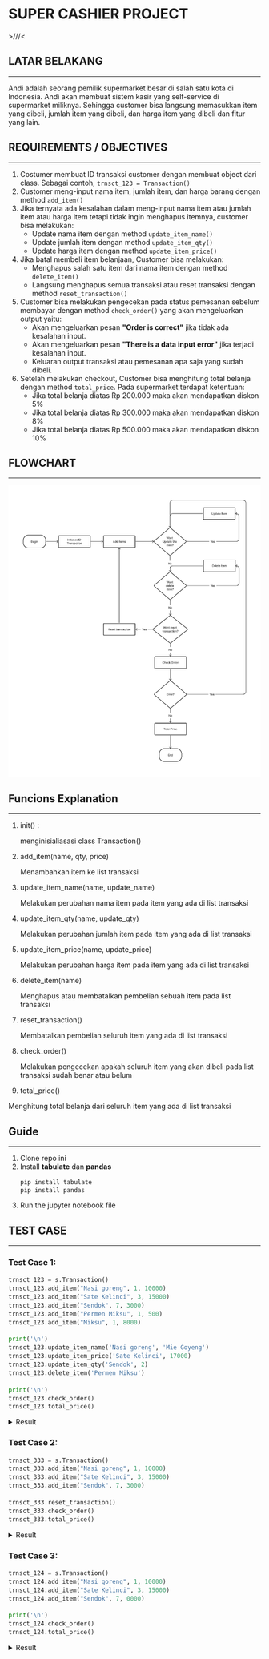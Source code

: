 # SUPER CASHIER PROJECT

\>///<

## LATAR BELAKANG
---

Andi adalah seorang pemilik supermarket besar di salah satu kota di Indonesia. Andi akan membuat sistem kasir yang self-service di supermarket miliknya. Sehingga customer bisa langsung memasukkan item yang dibeli, jumlah item yang dibeli, dan harga item yang dibeli dan fitur yang lain.

## REQUIREMENTS / OBJECTIVES
---

1. Costumer membuat ID transaksi customer dengan membuat object dari class. Sebagai contoh, `trnsct_123 = Transaction()`
2. Customer meng-input nama item, jumlah item, dan harga barang dengan method `add_item()`
3. Jika ternyata ada kesalahan dalam meng-input nama item atau jumlah item atau harga item tetapi tidak ingin menghapus itemnya, customer bisa melakukan:
   - Update nama item dengan method `update_item_name()`
   - Update jumlah item dengan method `update_item_qty()`
   - Update harga item dengan method `update_item_price()`
4. Jika batal membeli item belanjaan, Customer bisa melakukan:
   - Menghapus salah satu item dari nama item dengan method `delete_item()`
   - Langsung menghapus semua transaksi atau reset transaksi dengan method `reset_transaction()`
5. Customer bisa melakukan pengecekan pada status pemesanan sebelum membayar dengan method `check_order()` yang akan mengeluarkan output yaitu:
   - Akan mengeluarkan pesan **"Order is correct"** jika tidak ada kesalahan input.
   - Akan mengeluarkan pesan **"There is a data input error"** jika terjadi kesalahan input.
   - Keluaran output transaksi atau pemesanan apa saja yang sudah dibeli.
6. Setelah melakukan checkout, Customer bisa menghitung total belanja dengan method `total_price`. Pada supermarket terdapat ketentuan:
    - Jika total belanja diatas Rp 200.000 maka akan mendapatkan diskon 5%
    - Jika total belanja diatas Rp 300.000 maka akan mendapatkan diskon 8%
    - Jika total belanja diatas Rp 500.000 maka akan mendapatkan diskon 10%

## FLOWCHART
---

![flowchart](/img/Untitled.png)

## Funcions Explanation
---
1. init() : 
   
   menginisialiasasi class Transaction()
   
2. add_item(name, qty, price)
   
   Menambahkan item ke list transaksi

3. update_item_name(name, update_name)

   Melakukan perubahan nama item pada item yang ada di list transaksi

4. update_item_qty(name, update_qty)
   
   Melakukan perubahan jumlah item pada item yang ada di list transaksi

5. update_item_price(name, update_price)

   Melakukan perubahan harga item pada item yang ada di list transaksi

6. delete_item(name)
   
   Menghapus atau membatalkan pembelian sebuah item pada list transaksi

7. reset_transaction()

   Membatalkan pembelian seluruh item yang ada di list transaksi

8. check_order()

   Melakukan pengecekan apakah seluruh item yang akan dibeli pada list transaksi sudah benar atau belum

9.  total_price()

   Menghitung total belanja dari seluruh item yang ada di list transaksi

## Guide
---
1. Clone repo ini
2. Install **tabulate** dan **pandas**
   ```
   pip install tabulate
   pip install pandas
   ```
3. Run the jupyter notebook file

## TEST CASE
---

### Test Case 1:

```py
trnsct_123 = s.Transaction()
trnsct_123.add_item("Nasi goreng", 1, 10000)
trnsct_123.add_item("Sate Kelinci", 3, 15000)
trnsct_123.add_item("Sendok", 7, 3000)
trnsct_123.add_item("Permen Miksu", 1, 500)
trnsct_123.add_item("Miksu", 1, 8000)

print('\n')
trnsct_123.update_item_name('Nasi goreng', 'Mie Goyeng')
trnsct_123.update_item_price('Sate Kelinci', 17000)
trnsct_123.update_item_qty('Sendok', 2)
trnsct_123.delete_item('Permen Miksu')

print('\n')
trnsct_123.check_order()
trnsct_123.total_price()
```

<details>
<summary>Result</summary>
<br>

```
Item purchased : {'Nasi goreng': [1, 10000]}
Item purchased : {'Nasi goreng': [1, 10000], 'Sate Kelinci': [3, 15000]}
Item purchased : {'Nasi goreng': [1, 10000], 'Sate Kelinci': [3, 15000], 'Sendok': [7, 3000]}
Item purchased : {'Nasi goreng': [1, 10000], 'Sate Kelinci': [3, 15000], 'Sendok': [7, 3000], 'Permen Miksu': [1, 500]}
Item purchased : {'Nasi goreng': [1, 10000], 'Sate Kelinci': [3, 15000], 'Sendok': [7, 3000], 'Permen Miksu': [1, 500], 'Miksu': [1, 8000]}


Updated transaction list, Item purchased is {'Sate Kelinci': [3, 15000], 'Sendok': [7, 3000], 'Permen Miksu': [1, 500], 'Miksu': [1, 8000], 'Mie Goyeng': [1, 10000]}
Updated transaction list, Item purchased is {'Sate Kelinci': [3, 17000], 'Sendok': [7, 3000], 'Permen Miksu': [1, 500], 'Miksu': [1, 8000], 'Mie Goyeng': [1, 10000]}
Updated transaction list, Item purchased is {'Sate Kelinci': [3, 17000], 'Sendok': [2, 3000], 'Permen Miksu': [1, 500], 'Miksu': [1, 8000], 'Mie Goyeng': [1, 10000]}
Item deleted, Item purchased is {'Sate Kelinci': [3, 17000], 'Sendok': [2, 3000], 'Miksu': [1, 8000], 'Mie Goyeng': [1, 10000]}


| Item         |   Quantity |   Price |   Total Price |
|--------------|------------|---------|---------------|
| Sate Kelinci |          3 |   17000 |         51000 |
| Sendok       |          2 |    3000 |          6000 |
| Miksu        |          1 |    8000 |          8000 |
| Mie Goyeng   |          1 |   10000 |         10000 |
Order is correct
Total price : 75000
```
</details>

### Test Case 2:

```py
trnsct_333 = s.Transaction()
trnsct_333.add_item("Nasi goreng", 1, 10000)
trnsct_333.add_item("Sate Kelinci", 3, 15000)
trnsct_333.add_item("Sendok", 7, 3000)

trnsct_333.reset_transaction()
trnsct_333.check_order()
trnsct_333.total_price()
```
<details>
<summary>Result</summary>
<br>

```
Item purchased : {'Nasi goreng': [1, 10000]}
Item purchased : {'Nasi goreng': [1, 10000], 'Sate Kelinci': [3, 15000]}
Item purchased : {'Nasi goreng': [1, 10000], 'Sate Kelinci': [3, 15000], 'Sendok': [7, 3000]}
All items have been removed
| Item   | Quantity   | Price   | Total Price   |
|--------|------------|---------|---------------|
Order is correct
Total price : 0.0
```

</details>

### Test Case 3:

```py
trnsct_124 = s.Transaction()
trnsct_124.add_item("Nasi goreng", 1, 10000)
trnsct_124.add_item("Sate Kelinci", 3, 15000)
trnsct_124.add_item("Sendok", 7, 0000)

print('\n')
trnsct_124.check_order()
trnsct_124.total_price()
```
<details>
<summary>Result</summary>
<br>

```
Item purchased : {'Nasi goreng': [1, 10000]}
Item purchased : {'Nasi goreng': [1, 10000], 'Sate Kelinci': [3, 15000]}
Item purchased : {'Nasi goreng': [1, 10000], 'Sate Kelinci': [3, 15000], 'Sendok': [7, 0]}


| Item         |   Quantity |   Price |   Total Price |
|--------------|------------|---------|---------------|
| Nasi goreng  |          1 |   10000 |         10000 |
| Sate Kelinci |          3 |   15000 |         45000 |
| Sendok       |          7 |       0 |             0 |
There is a data input error
Total price : 55000
```

</details>